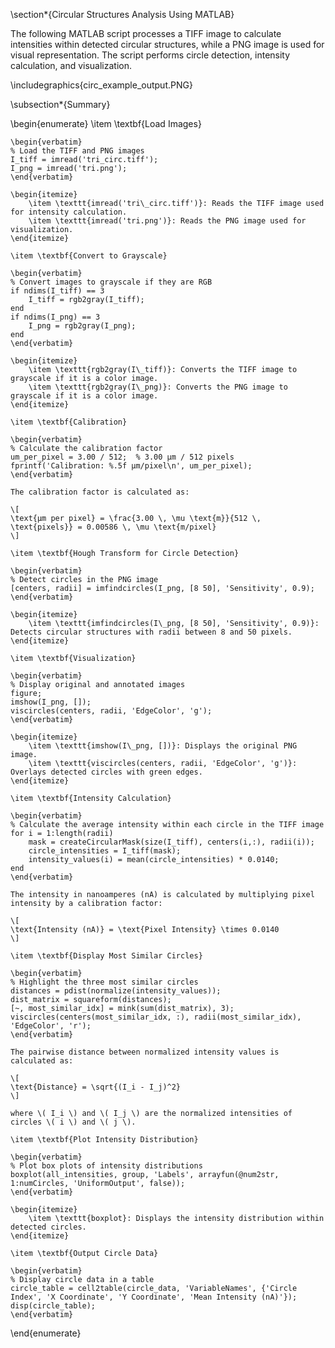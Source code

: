 \section*{Circular Structures Analysis Using MATLAB}

The following MATLAB script processes a TIFF image to calculate intensities within detected circular structures, while a PNG image is used for visual representation. The script performs circle detection, intensity calculation, and visualization.

\includegraphics{circ_example_output.PNG}

\subsection*{Summary}

\begin{enumerate}
    \item \textbf{Load Images}
    
    \begin{verbatim}
    % Load the TIFF and PNG images
    I_tiff = imread('tri_circ.tiff');
    I_png = imread('tri.png');
    \end{verbatim}
    
    \begin{itemize}
        \item \texttt{imread('tri\_circ.tiff')}: Reads the TIFF image used for intensity calculation.
        \item \texttt{imread('tri.png')}: Reads the PNG image used for visualization.
    \end{itemize}
    
    \item \textbf{Convert to Grayscale}
    
    \begin{verbatim}
    % Convert images to grayscale if they are RGB
    if ndims(I_tiff) == 3
        I_tiff = rgb2gray(I_tiff);
    end
    if ndims(I_png) == 3
        I_png = rgb2gray(I_png);
    end
    \end{verbatim}
    
    \begin{itemize}
        \item \texttt{rgb2gray(I\_tiff)}: Converts the TIFF image to grayscale if it is a color image.
        \item \texttt{rgb2gray(I\_png)}: Converts the PNG image to grayscale if it is a color image.
    \end{itemize}
    
    \item \textbf{Calibration}
    
    \begin{verbatim}
    % Calculate the calibration factor
    um_per_pixel = 3.00 / 512;  % 3.00 µm / 512 pixels
    fprintf('Calibration: %.5f µm/pixel\n', um_per_pixel);
    \end{verbatim}
    
    The calibration factor is calculated as:
    
    \[
    \text{µm per pixel} = \frac{3.00 \, \mu \text{m}}{512 \, \text{pixels}} = 0.00586 \, \mu \text{m/pixel}
    \]
    
    \item \textbf{Hough Transform for Circle Detection}
    
    \begin{verbatim}
    % Detect circles in the PNG image
    [centers, radii] = imfindcircles(I_png, [8 50], 'Sensitivity', 0.9);
    \end{verbatim}
    
    \begin{itemize}
        \item \texttt{imfindcircles(I\_png, [8 50], 'Sensitivity', 0.9)}: Detects circular structures with radii between 8 and 50 pixels.
    \end{itemize}
    
    \item \textbf{Visualization}
    
    \begin{verbatim}
    % Display original and annotated images
    figure;
    imshow(I_png, []);
    viscircles(centers, radii, 'EdgeColor', 'g');
    \end{verbatim}
    
    \begin{itemize}
        \item \texttt{imshow(I\_png, [])}: Displays the original PNG image.
        \item \texttt{viscircles(centers, radii, 'EdgeColor', 'g')}: Overlays detected circles with green edges.
    \end{itemize}
    
    \item \textbf{Intensity Calculation}
    
    \begin{verbatim}
    % Calculate the average intensity within each circle in the TIFF image
    for i = 1:length(radii)
        mask = createCircularMask(size(I_tiff), centers(i,:), radii(i));
        circle_intensities = I_tiff(mask);
        intensity_values(i) = mean(circle_intensities) * 0.0140;
    end
    \end{verbatim}
    
    The intensity in nanoamperes (nA) is calculated by multiplying pixel intensity by a calibration factor:
    
    \[
    \text{Intensity (nA)} = \text{Pixel Intensity} \times 0.0140
    \]
    
    \item \textbf{Display Most Similar Circles}
    
    \begin{verbatim}
    % Highlight the three most similar circles
    distances = pdist(normalize(intensity_values));
    dist_matrix = squareform(distances);
    [~, most_similar_idx] = mink(sum(dist_matrix), 3);
    viscircles(centers(most_similar_idx, :), radii(most_similar_idx), 'EdgeColor', 'r');
    \end{verbatim}
    
    The pairwise distance between normalized intensity values is calculated as:
    
    \[
    \text{Distance} = \sqrt{(I_i - I_j)^2}
    \]
    
    where \( I_i \) and \( I_j \) are the normalized intensities of circles \( i \) and \( j \).
    
    \item \textbf{Plot Intensity Distribution}
    
    \begin{verbatim}
    % Plot box plots of intensity distributions
    boxplot(all_intensities, group, 'Labels', arrayfun(@num2str, 1:numCircles, 'UniformOutput', false));
    \end{verbatim}
    
    \begin{itemize}
        \item \texttt{boxplot}: Displays the intensity distribution within detected circles.
    \end{itemize}
    
    \item \textbf{Output Circle Data}
    
    \begin{verbatim}
    % Display circle data in a table
    circle_table = cell2table(circle_data, 'VariableNames', {'Circle Index', 'X Coordinate', 'Y Coordinate', 'Mean Intensity (nA)'});
    disp(circle_table);
    \end{verbatim}
\end{enumerate}

